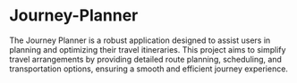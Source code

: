 # Journey-Planner
The Journey Planner is a robust application designed to assist users in planning and optimizing their travel itineraries. This project aims to simplify travel arrangements by providing detailed route planning, scheduling, and transportation options, ensuring a smooth and efficient journey experience.
